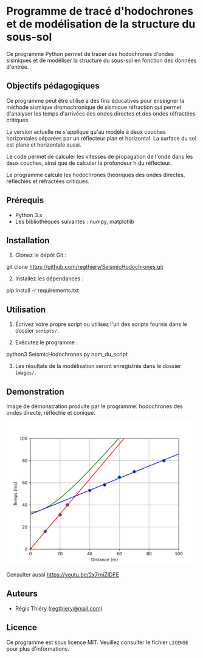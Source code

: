 # Programme de tracé d'hodochrones et de modélisation de la structure du sous-sol

Ce programme Python permet de tracer des hodochrones d'ondes sismiques et de modéliser la structure du sous-sol en fonction des données d'entrée.

## Objectifs pédagogiques

Ce programme peut être utilisé à des fins éducatives pour enseigner la
méthode sismique dromochronique de sismique réfraction qui
permet d'analyser les temps d'arrivées des ondes directes
et des ondes réfractées critiques.

La version actuelle ne s'applique qu'au modèle à deux couches horizontales
séparées par un réflecteur plan et horizontal.
La surface du sol est plane et horizontale aussi.

Le code permet de calculer les vitesses de propagation de l'onde dans les deux couches,
ainsi que de calculer la profondeur h du réflecteur.

Le programme calcule les hodochrones théoriques des ondes directes, réfléchies et réfractées critiques.


## Prérequis

- Python 3.x
- Les bibliothèques suivantes : numpy, matplotlib

## Installation

1. Clonez le dépôt Git :

git clone https://github.com/regthiery/SeismicHodochrones.git

2. Installez les dépendances :

pip install -r requirements.txt


## Utilisation

1. Écrivez votre propre script ou utilisez l'un des scripts fournis dans le dossier `scripts/`.

2. Exécutez le programme :

python3 SeismicHodochrones.py nom_du_script

3. Les résultats de la modélisation seront enregistrés dans le dossier `images/`.

## Demonstration

Image de démonstration produite par le programme: hodochrones des ondes directe, réfléchie et conique.

![Image de démonstration avec réflexion et réfraction des ondes sur interface à partir d'une source ponctuelle](image.png)

Consulter aussi https://youtu.be/2x7rniZIDFE

## Auteurs

- Régis Thiéry (regthiery@mail.com)

## Licence

Ce programme est sous licence MIT. Veuillez consulter le fichier `LICENSE` pour plus d'informations.
